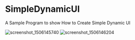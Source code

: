 # SimpleDynamicUI
A Sample Program to show How to Create Simple Dynamic UI 

![screenshot_1506145740](https://user-images.githubusercontent.com/20535331/30770603-936c7180-a052-11e7-8b2e-d523d64e5904.png)
![screenshot_1506146204](https://user-images.githubusercontent.com/20535331/30770604-94f781b6-a052-11e7-9b62-5674e561198c.png)

